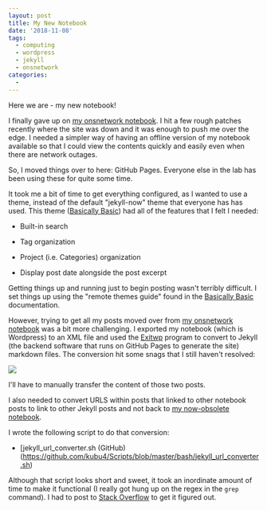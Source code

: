 ```yaml
---
layout: post
title: My New Notebook
date: '2018-11-08'
tags:
  - computing
  - wordpress
  - jekyll
  - onsnetwork
categories:
  -
---
```

Here we are - my new notebook!

I finally gave up on [my onsnetwork notebook](onsnetwork.org/kubu4). I hit a few rough patches recently where the site was down and it was enough to push me over the edge. I needed a simpler way of having an offline version of my notebook available so that I could view the contents quickly and easily even when there are network outages.

So, I moved things over to here: GitHub Pages. Everyone else in the lab has been using these for quite some time.

It took me a bit of time to get everything configured, as I wanted to use a theme, instead of the default "jekyll-now" theme that everyone has has used. This theme ([Basically Basic](https://mmistakes.github.io/jekyll-theme-basically-basic/)) had all of the features that I felt I needed:

- Built-in search

- Tag organization

- Project (i.e. Categories) organization

- Display post date alongside the post excerpt

Getting things up and running just to begin posting wasn't terribly difficult. I set things up using the "remote themes guide" found in the [Basically Basic](https://mmistakes.github.io/jekyll-theme-basically-basic/) documentation.

However, trying to get all my posts moved over from [my onsnetwork notebook](onsnetwork.org/kubu4) was a bit more challenging. I exported my notebook (which is Wordpress) to an XML file and used the [Exitwp](https://github.com/thomasf/exitwp) program to convert to Jekyll (the backend software that runs on GitHub Pages to generate the site) markdown files. The conversion hit some snags that I still haven't resolved:

![](https://raw.githubusercontent.com/RobertsLab/sams-notebook/master/images/screencaps/20181107_001.png)

I'll have to manually transfer the content of those two posts.

I also needed to convert URLS within posts that linked to other notebook posts to link to other Jekyll posts and not back to [my now-obsolete notebook](onsnetwork.org/kubu4).

I wrote the following script to do that conversion:

- [jekyll_url_converter.sh (GitHub)(https://github.com/kubu4/Scripts/blob/master/bash/jekyll_url_converter.sh)

Although that script looks short and sweet, it took an inordinate amount of time to make it functional (I really got hung up on the regex in the ```grep``` command). I had to post to [Stack Overflow](https://stackoverflow.com/questions/53213379/grep-o-multiple-occurrences-of-variable-string-in-same-line) to get it figured out.
